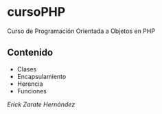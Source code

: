 # cursoPHP
Curso de Programación Orientada a Objetos en PHP

## Contenido
- Clases
- Encapsulamiento
- Herencia
- Funciones

*Erick Zarate Hernández*

